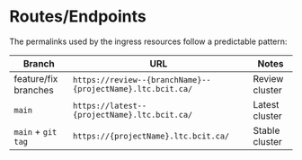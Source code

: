 # Routes/Endpoints

The permalinks used by the ingress resources follow a predictable pattern:

| Branch                | URL                                                       | Notes           |
| --------------------- | --------------------------------------------------------- | --------------- |
| feature/fix branches  | `https://review--{branchName}--{projectName}.ltc.bcit.ca/`| Review cluster  |
| `main`                | `https://latest--{projectName}.ltc.bcit.ca/`              | Latest cluster  |
| `main` + `git tag`    | `https://{projectName}.ltc.bcit.ca/`                      | Stable cluster  |

